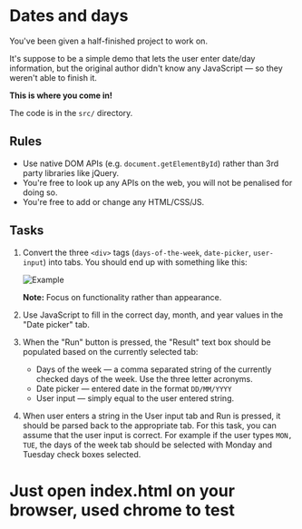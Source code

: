 # Dates and days

You've been given a half-finished project to work on.

It's suppose to be a simple demo that lets the user enter date/day information, but the original author didn't know any JavaScript — so they weren't able to finish it.

**This is where you come in!**

The code is in the `src/` directory.

## Rules

* Use native DOM APIs (e.g. `document.getElementById`) rather than 3rd party libraries like jQuery.
* You're free to look up any APIs on the web, you will not be penalised for doing so.
* You're free to add or change any HTML/CSS/JS.

## Tasks

1. Convert the three `<div>` tags (`days-of-the-week`, `date-picker`, `user-input`) into tabs. You should
   end up with something like this:

   ![Example](http://i.imgur.com/XdPP8QD.png)

   **Note:** Focus on functionality rather than appearance.

2. Use JavaScript to fill in the correct day, month, and year values in the "Date picker" tab.
3. When the "Run" button is pressed, the "Result" text box should be populated based on the currently selected tab:

    * Days of the week — a comma separated string of the currently checked days of the week. Use the three letter acronyms.
    * Date picker — entered date in the format `DD/MM/YYYY`
    * User input — simply equal to the user entered string.

4. When user enters a string in the User input tab and Run is pressed, it should be parsed back to the appropriate tab. For this task, you can assume that the user input is correct. For example if the user types `MON, TUE`, the days of the week tab should be selected with Monday and Tuesday check boxes selected.



# Just open index.html on your browser, used chrome to test
